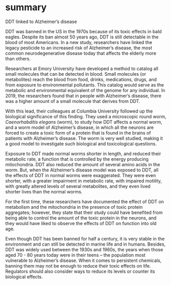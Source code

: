 # summary

DDT linked to Alzheimer’s disease

DDT was banned in the US in the 1970s because of its toxic effects in bald eagles. Despite its ban almost 50 years ago, DDT is still detectable in the blood of most Americans. In a new study, researchers have linked the legacy pesticide to an increased risk of Alzheimer’s disease, the most common neurodegenerative disease today that affects the elderly more than others.

Researchers at Emory University have developed a method to catalog all small molecules that can be detected in blood. Small molecules (or metabolites) reach the blood from food, drinks, medications, drugs, and from exposure to environmental pollutants. This catalog would serve as the metabolic and environmental equivalent of the genome for any individual. In 2019, the researchers found that in people with Alzheimer’s disease, there was a higher amount of a small molecule that derives from DDT. 

With this lead, their colleagues at Columbia University followed up the biological significance of this finding. They used a microscopic round worm, *Caenorhabditis elegans* (worm), to study how DDT affects a normal worm, and a worm model of Alzheimer’s disease, in which all the neurons are forced to create a toxic form of a protein that is found in the brains of patients with Alzheimer’s disease. The worm is very well studied, making it a good model to investigate such biological and toxicological questions.

Exposure to DDT made normal worms shorter in length, and reduced their metabolic rate, a function that is controlled by the energy producing mitochondria. DDT also reduced the amount of several amino acids in the worm. But, when the Alzheimer’s disease model was exposed to DDT, all the effects of DDT in normal worms were exaggerated. They were even shorter, with a greater impairment in metabolic rate, with impaired motility, with greatly altered levels of several metabolites, and they even lived shorter lives than the normal worms.  

For the first time, these researchers have documented the effect of DDT on metabolism and the mitochondria in the presence of toxic protein aggregates; however, they state that their study could have benefited from being able to control the amount of the toxic protein in the neurons, and they would have liked to observe the effects of DDT on function into old age. 

Even though DDT has been banned for half a century, it is very stable in the environment and can still be detected in marine life and in humans. Besides, DDT was widely used between the 1930s and 1960s, the years when those aged 70 - 80 years today were in their teens – the population most vulnerable to Alzheimer’s disease. When it comes to persistent chemicals, banning them may not be enough to reduce their toxic effects on life. Regulators should also consider ways to reduce its levels or counter its biological effects.


